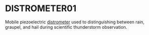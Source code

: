 # DISTROMETER01
Mobile piezoelectric [distrometer](https://en.wikipedia.org/wiki/Disdrometer) used to distinguishing between rain, graupel, and hail during scientific thunderstorm observation. 


